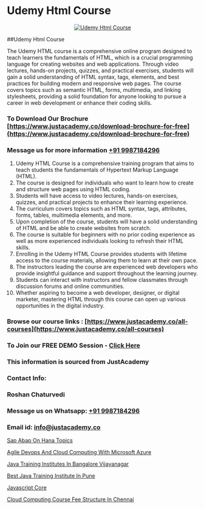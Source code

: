 # Udemy Html Course

<p align="center">
  <a href="https://justacademy.co/course-detail/html-training">
    <img src="https://justacademy.co/storage2/course_image/1676636567_course_image.webp" alt="Udemy Html Course">
  </a>
</p>
##Udemy Html Course

The Udemy HTML course is a comprehensive online program designed to teach learners the fundamentals of HTML, which is a crucial programming language for creating websites and web applications. Through video lectures, hands-on projects, quizzes, and practical exercises, students will gain a solid understanding of HTML syntax, tags, elements, and best practices for building modern and responsive web pages. The course covers topics such as semantic HTML, forms, multimedia, and linking stylesheets, providing a solid foundation for anyone looking to pursue a career in web development or enhance their coding skills.
### To Download Our Brochure [https://www.justacademy.co/download-brochure-for-free](https://www.justacademy.co/download-brochure-for-free)
### Message us for more information [+91 9987184296](https://api.whatsapp.com/send?phone=919987184296)
1) Udemy HTML Course is a comprehensive training program that aims to teach students the fundamentals of Hypertext Markup Language (HTML).
2) The course is designed for individuals who want to learn how to create and structure web pages using HTML coding.
3) Students will have access to video lectures, hands-on exercises, quizzes, and practical projects to enhance their learning experience.
4) The curriculum covers topics such as HTML syntax, tags, attributes, forms, tables, multimedia elements, and more.
5) Upon completion of the course, students will have a solid understanding of HTML and be able to create websites from scratch.
6) The course is suitable for beginners with no prior coding experience as well as more experienced individuals looking to refresh their HTML skills.
7) Enrolling in the Udemy HTML Course provides students with lifetime access to the course materials, allowing them to learn at their own pace.
8) The instructors leading the course are experienced web developers who provide insightful guidance and support throughout the learning journey.
9) Students can interact with instructors and fellow classmates through discussion forums and online communities.
10) Whether aspiring to become a web developer, designer, or digital marketer, mastering HTML through this course can open up various opportunities in the digital industry.

### Browse our course links : [https://www.justacademy.co/all-courses](https://www.justacademy.co/all-courses) 
### To Join our FREE DEMO Session - [Click Here](https://www.justacademy.co/register-for-course-demo)


### This information is sourced from JustAcademy
### Contact Info:
### Roshan Chaturvedi
### Message us on Whatsapp: [+91 9987184296](https://api.whatsapp.com/send?phone=919987184296)
### Email id: [info@justacademy.co](mailto:info@justacademy.co)
                
[Sap Abap On Hana Topics](https://www.linkedin.com/pulse/sap-abap-hana-topics-justacademy-kolkata-jvsbc/)

[Agile Devops And Cloud Computing With Microsoft Azure](https://www.linkedin.com/pulse/agile-devops-cloud-computing-microsoft-azure-justacademy-mumbai-rshsc?trackingId=mJQCq6SmvlCiCKD7imBiSQ%3D%3D&lipi=urn%3Ali%3Apage%3Ad_flagship3_showcase_admin%3B%2Fp6Xeq9yQHuq%2BIOH7VpqxQ%3D%3D)

[Java Training Institutes In Bangalore Vijayanagar](https://medium.com/@shivamja27/java-training-institutes-in-bangalore-vijayanagar-abb8f5b748e9)

[Best Java Training Institute In Pune](https://medium.com/@kumarishimmi99/best-java-training-institute-in-pune-57dd9a3aa593)

[Javascript Core](https://justacademyin.github.io/Articles/Javascript-Core)

[Cloud Computing Course Fee Structure In Chennai](https://justacademyin.github.io/justacademy/cloud-computing-course-fee-structure-in-chennai)

